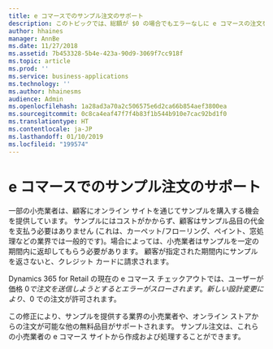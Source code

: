 ```yaml
---
title: e コマースでのサンプル注文のサポート
description: このトピックでは、総額が $0 の場合でもエラーなしに e コマースの注文を処理できる機能拡張について説明します。
author: hhaines
manager: AnnBe
ms.date: 11/27/2018
ms.assetid: 7b453328-5b4e-423a-90d9-3069f7cc918f
ms.topic: article
ms.prod: ''
ms.service: business-applications
ms.technology: ''
ms.author: hhainesms
audience: Admin
ms.openlocfilehash: 1a28ad3a70a2c506575e6d2ca66b854aef3800ea
ms.sourcegitcommit: 0c8ca4eaf47f7f4b83f1b544b910e7cac92bd1f0
ms.translationtype: HT
ms.contentlocale: ja-JP
ms.lasthandoff: 01/10/2019
ms.locfileid: "199574"
---
```

# <a name="support-for-sample-orders-in-ecommerce"></a>e コマースでのサンプル注文のサポート

一部の小売業者は、顧客にオンライン サイトを通じてサンプルを購入する機会を提供しています。 サンプルにはコストがかからず、顧客はサンプル品目の代金を支払う必要はありません  (これは、カーペット/フローリング、ペイント、窓処理などの業界では一般的です)。場合によっては、小売業者はサンプルを一定の期間内に返却してもらう必要があります。 顧客が指定された期間内にサンプルを返さないと、クレジット カードに請求されます。 

Dynamics 365 for Retail の現在の e コマース チェックアウトでは、ユーザーが価格 $0 で注文を送信しようとするとエラーがスローされます。 新しい設計変更により、$0 での注文が許可されます。

この修正により、サンプルを提供する業界の小売業者や、オンライン ストアからの注文が可能な他の無料品目がサポートされます。 サンプル注文は、これらの小売業者の e コマース サイトから作成および処理することができます。


<!--
## License Required
No specific licensing requirements are required.
## Setup Required
No specific setup is required.
## Status
Development complete
## Target Timeframe
8.1.3 update
## Regional Availability
Global
-->

